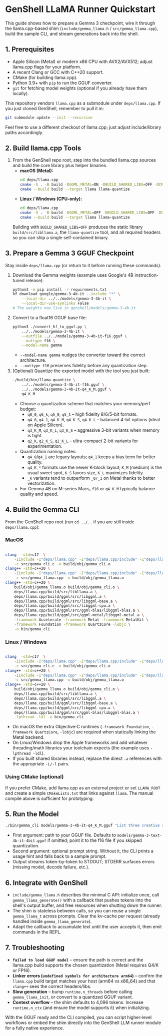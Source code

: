 # GenShell LLaMA Runner Quickstart

This guide shows how to prepare a Gemma 3 checkpoint, wire it through the llama.cpp-based shim (`include/gemma_llama.h` / `src/gemma_llama.cpp`), build the sample CLI, and stream generations back into the shell.

## 1. Prerequisites
- Apple Silicon (Metal) or modern x86 CPU with AVX2/AVX512; adjust llama.cpp flags for your platform.
- A recent Clang or GCC with C++20 support.
- CMake (for building llama.cpp).
- Python 3.9+ with `pip` to run the GGUF converter.
- `git` for fetching model weights (optional if you already have them locally).

This repository vendors `llama.cpp` as a submodule under `deps/llama.cpp`. If you just cloned GenShell, remember to pull it in:

```bash
git submodule update --init --recursive
```

Feel free to use a different checkout of llama.cpp; just adjust include/library paths accordingly.

## 2. Build llama.cpp Tools
1. From the GenShell repo root, step into the bundled llama.cpp sources and build the core library plus helper binaries.
   - **macOS (Metal):**
     ```bash
     cd deps/llama.cpp
     cmake -S . -B build -DGGML_METAL=ON -DBUILD_SHARED_LIBS=OFF -DCMAKE_BUILD_TYPE=Release
     cmake --build build --target llama llama-quantize
     ```
   - **Linux / Windows (CPU-only):**
     ```bash
     cd deps/llama.cpp
     cmake -S . -B build -DGGML_METAL=OFF -DBUILD_SHARED_LIBS=OFF -DCMAKE_BUILD_TYPE=Release
     cmake --build build --target llama llama-quantize
     ```
   Building with `BUILD_SHARED_LIBS=OFF` produces the static library `build/src/libllama.a`, the `llama-quantize` tool, and all required headers so you can ship a single self-contained binary.

## 3. Prepare a Gemma 3 GGUF Checkpoint
Stay inside `deps/llama.cpp` (or return to it before running these commands).

1. Download the Gemma weights (example uses Google's 4B instruction-tuned release):
   ```bash
   python3 -m pip install -r requirements.txt
   hf download google/gemma-3-4b-it --include "*" \
       --local-dir ../../models/gemma-3-4b-it \
       --local-dir-use-symlinks False
   # The weights now live in genshell/models/gemma-3-4b-it
   ```
2. Convert to a float16 GGUF base file:
   ```bash
   python3 ./convert_hf_to_gguf.py \
       ../../models/gemma-3-4b-it \
       --outfile ../../models/gemma-3-4b-it-f16.gguf \
       --outtype f16 \
       --model-name gemma
   ```
   - `--model-name gemma` nudges the converter toward the correct architecture.
   - `--outtype f16` preserves fidelity before any quantization step.
3. (Optional) Quantize the exported model with the tool you just built:
   ```bash
   ./build/bin/llama-quantize \
       ../../models/gemma-3-4b-it-f16.gguf \
       ../../models/gemma-3-4b-it-q4_K_M.gguf \
       q4_K_M
   ```
   - Choose a quantization scheme that matches your memory/perf budget:
     - `q8_0`, `q6_k`, `q5_0`, `q5_1` – high fidelity 8/6/5-bit formats.
     - `q4_0`, `q4_1`, `q4_K_M`, `q4_K_S`, `q4_K_L` – balanced 4-bit options (ideal on Apple Silicon).
     - `q3_K_M`, `q3_K_L`, `q3_K_S` – aggressive 3-bit variants when memory is tight.
     - `q2_K`, `q2_K_S`, `q2_K_L` – ultra-compact 2-bit variants for experimentation.
   - Quantization naming notes:
     - `q4_0`/`q4_1` are legacy layouts; `q4_1` keeps a bias term for better quality.
     - `q4_K_*` formats use the newer K-block layout; `K_M` (medium) is the usual sweet spot, `K_S` favors size, `K_L` maximizes fidelity.
     - `_K` variants tend to outperform `_0/_1` on Metal thanks to better vectorization.
   - For Gemma 4B on M-series Macs, `f16` or `q4_K_M` typically balance quality and speed.

## 4. Build the Gemma CLI
From the GenShell repo root (run `cd ../..` if you are still inside `deps/llama.cpp`):

### MacOS

```bash

clang  -std=c17  \
    -Iinclude -I"deps/llama.cpp" -I"deps/llama.cpp/include" -I"deps/llama.cpp/ggml/include" \
    -c src/gemma_cli.c -o build/obj/gemma_cli.o
clang++ -std=c++20 \
    -Iinclude -I"deps/llama.cpp" -I"deps/llama.cpp/include" -I"deps/llama.cpp/ggml/include" \
    -c src/gemma_llama.cpp -o build/obj/gemma_llama.o
clang++ -std=c++20 \
    build/obj/gemma_llama.o build/obj/gemma_cli.o \
    deps/llama.cpp/build/src/libllama.a \
    deps/llama.cpp/build/ggml/src/libggml.a \
    deps/llama.cpp/build/ggml/src/libggml-base.a \
    deps/llama.cpp/build/ggml/src/libggml-cpu.a \
    deps/llama.cpp/build/ggml/src/ggml-blas/libggml-blas.a \
    deps/llama.cpp/build/ggml/src/ggml-metal/libggml-metal.a \
    -framework Accelerate -framework Metal -framework MetalKit \
    -framework Foundation -framework QuartzCore -lobjc \
    -o bin/gemma_cli
```

### Linux / Windows

```bash

clang  -std=c17  \
    -Iinclude -I"deps/llama.cpp" -I"deps/llama.cpp/include" -I"deps/llama.cpp/ggml/include" \
    -c src/gemma_cli.c -o build/obj/gemma_cli.o
clang++ -std=c++20 \
    -Iinclude -I"deps/llama.cpp" -I"deps/llama.cpp/include" -I"deps/llama.cpp/ggml/include" \
    -c src/gemma_llama.cpp -o build/obj/gemma_llama.o
clang++ -std=c++20 \
    build/obj/gemma_llama.o build/obj/gemma_cli.o \
    deps/llama.cpp/build/src/libllama.a \
    deps/llama.cpp/build/ggml/src/libggml.a \
    deps/llama.cpp/build/ggml/src/libggml-base.a \
    deps/llama.cpp/build/ggml/src/libggml-cpu.a \
    deps/llama.cpp/build/ggml/src/ggml-blas/libggml-blas.a \
    -lpthread -ldl -o bin/gemma_cli
```
- On macOS the extra Objective‑C runtimes (`-framework Foundation`, `-framework QuartzCore`, `-lobjc`) are required when statically linking the Metal backend.
- On Linux/Windows drop the Apple frameworks and add whatever threading/math libraries your toolchain expects (the example uses `-lpthread -ldl`).
- If you built shared libraries instead, replace the direct `.a` references with the appropriate `-L/-l` pairs.

### Using CMake (optional)
If you prefer CMake, add llama.cpp as an external project or set `LLAMA_ROOT` and create a simple `CMakeLists.txt` that links against `llama`. The manual compile above is sufficient for prototyping.

## 5. Run the Model
```bash
./bin/gemma_cli models/gemma-3-4b-it-q4_K_M.gguf "List three creative shell automation ideas."
```
- First argument: path to your GGUF file. Defaults to `models/gemma-3-text-4b-it-4bit.gguf` if omitted; point it to the f16 file if you skipped quantization.
- Second argument: optional prompt string. Without it, the CLI prints a usage hint and falls back to a sample prompt.
- Output streams token-by-token to STDOUT; STDERR surfaces errors (missing model, decode failure, etc.).

## 6. Integrate with GenShell
- `include/gemma_llama.h` describes the minimal C API: initialize once, call `gemma_llama_generate()` with a callback that pushes tokens into the shell's output buffer, and free resources when shutting down the runner.
- The shim is stateless between calls, so you can reuse a single `gemma_llama_t` across prompts. Clear the kv-cache per request (already handled inside `gemma_llama_generate`).
- Adapt the callback to accumulate text until the user accepts it, then emit commands in the REPL.

## 7. Troubleshooting
- **`failed to load GGUF model`** – ensure the path is correct and the llama.cpp build supports the chosen quantization (Metal requires Q4/K or FP16).
- **Linker errors (`undefined symbols for architecture arm64`)** – confirm the `llama.cpp` build target matches your host (arm64 vs x86_64) and that `clang++` sees the correct headers/libs.
- **Slow generation** – bump `runtime.n_threads` before calling `gemma_llama_init`, or convert to a quantized GGUF variant.
- **Context overflow** – the shim defaults to 4,096 tokens. Increase `runtime.n_ctx` (and ensure the model supports it) when initializing.

With the GGUF ready and the CLI compiled, you can script higher-level workflows or embed the shim directly into the GenShell LLM runner module for a fully native experience.
